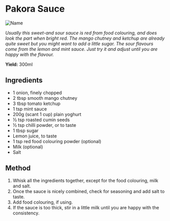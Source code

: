# Pakora Sauce

![Name](resources/)

*Usually this sweet-and sour sauce is red from food colouring, and does look the part when bright red. The mango chutney and ketchup are already quite sweet but you might want to add a little sugar. The sour flavours come from the lemon and mint sauce. Just try it and adjust until you are happy with the flavour.*

**Yield:** 300ml

## Ingredients
- 1 onion, finely chopped 
- 2 tbsp smooth mango chutney 
- 3 tbsp tomato ketchup 
- 1 tsp mint sauce 
- 200g (scant 1 cup) plain yoghurt 
- ½ tsp roasted cumin seeds
- ½ tsp chilli powder, or to taste 
- 1 tbsp sugar 
- Lemon juice, to taste 
- 1 tsp red food colouring powder (optional) 
- Milk (optional) 
- Salt 


## Method
1. Whisk all the ingredients together, except for the food colouring, milk and salt. 
1. Once the sauce is nicely combined, check for seasoning and add salt to taste. 
1. Add food colouring, if using. 
1. If the sauce is too thick, stir in a little milk until you are happy with the consistency. 
